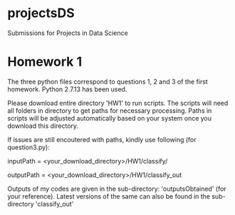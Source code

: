 # projectsDS
Submissions for Projects in Data Science

# Homework 1
The three python files correspond to questions 1, 2 and 3 of the first homework.
Python 2.7.13 has been used.

Please download entire directory 'HW1' to run scripts. The scripts will need all folders in directory to get paths for necessary processing. Paths in scripts will be adjusted automatically based on your system once you download this directory.

If issues are still encoutered with paths, kindly use following (for question3.py):

inputPath = <your_download_directory>/HW1/classify/

outputPath = <your_download_directory>/HW1/classify_out

Outputs of my codes are given in the sub-directory: 'outputsObtained' (for your reference).
Latest versions of the same can also be found in the sub-directory 'classify_out'
